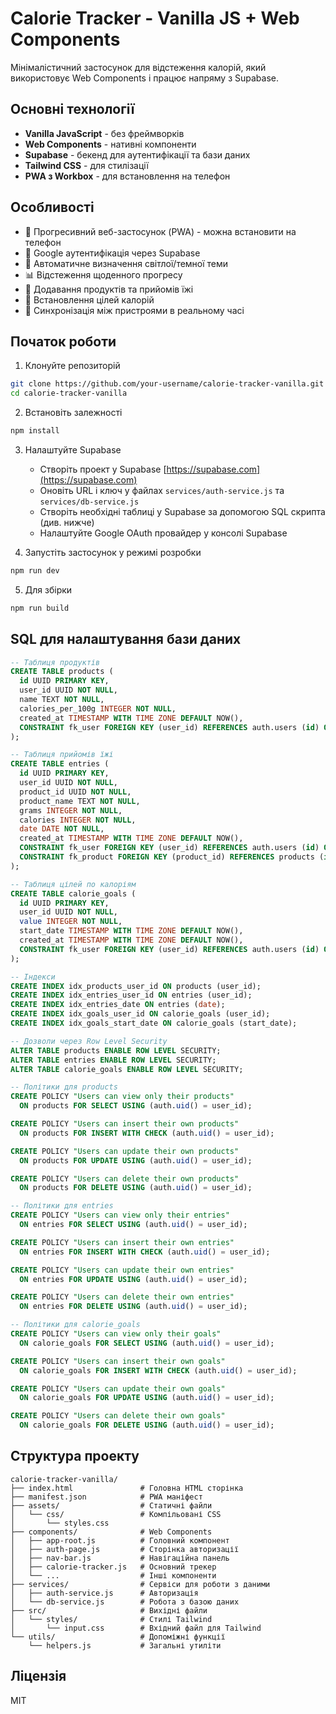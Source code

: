 # Calorie Tracker - Vanilla JS + Web Components

Мінімалістичний застосунок для відстеження калорій, який використовує Web Components і працює напряму з Supabase.

## Основні технології

- **Vanilla JavaScript** - без фреймворків
- **Web Components** - нативні компоненти
- **Supabase** - бекенд для аутентифікації та бази даних
- **Tailwind CSS** - для стилізації
- **PWA з Workbox** - для встановлення на телефон

## Особливості

- 📱 Прогресивний веб-застосунок (PWA) - можна встановити на телефон
- 🔐 Google аутентифікація через Supabase
- 🌙 Автоматичне визначення світлої/темної теми
- 📊 Відстеження щоденного прогресу
- 🥗 Додавання продуктів та прийомів їжі
- 🎯 Встановлення цілей калорій
- 🔄 Синхронізація між пристроями в реальному часі

## Початок роботи

1. Клонуйте репозиторій

```bash
git clone https://github.com/your-username/calorie-tracker-vanilla.git
cd calorie-tracker-vanilla
```

2. Встановіть залежності

```bash
npm install
```

3. Налаштуйте Supabase

   - Створіть проект у Supabase [https://supabase.com](https://supabase.com)
   - Оновіть URL і ключ у файлах `services/auth-service.js` та `services/db-service.js`
   - Створіть необхідні таблиці у Supabase за допомогою SQL скрипта (див. нижче)
   - Налаштуйте Google OAuth провайдер у консолі Supabase

4. Запустіть застосунок у режимі розробки

```bash
npm run dev
```

5. Для збірки

```bash
npm run build
```

## SQL для налаштування бази даних

```sql
-- Таблиця продуктів
CREATE TABLE products (
  id UUID PRIMARY KEY,
  user_id UUID NOT NULL,
  name TEXT NOT NULL,
  calories_per_100g INTEGER NOT NULL,
  created_at TIMESTAMP WITH TIME ZONE DEFAULT NOW(),
  CONSTRAINT fk_user FOREIGN KEY (user_id) REFERENCES auth.users (id) ON DELETE CASCADE
);

-- Таблиця прийомів їжі
CREATE TABLE entries (
  id UUID PRIMARY KEY,
  user_id UUID NOT NULL,
  product_id UUID NOT NULL,
  product_name TEXT NOT NULL,
  grams INTEGER NOT NULL,
  calories INTEGER NOT NULL,
  date DATE NOT NULL,
  created_at TIMESTAMP WITH TIME ZONE DEFAULT NOW(),
  CONSTRAINT fk_user FOREIGN KEY (user_id) REFERENCES auth.users (id) ON DELETE CASCADE,
  CONSTRAINT fk_product FOREIGN KEY (product_id) REFERENCES products (id) ON DELETE CASCADE
);

-- Таблиця цілей по калоріям
CREATE TABLE calorie_goals (
  id UUID PRIMARY KEY,
  user_id UUID NOT NULL,
  value INTEGER NOT NULL,
  start_date TIMESTAMP WITH TIME ZONE DEFAULT NOW(),
  created_at TIMESTAMP WITH TIME ZONE DEFAULT NOW(),
  CONSTRAINT fk_user FOREIGN KEY (user_id) REFERENCES auth.users (id) ON DELETE CASCADE
);

-- Індекси
CREATE INDEX idx_products_user_id ON products (user_id);
CREATE INDEX idx_entries_user_id ON entries (user_id);
CREATE INDEX idx_entries_date ON entries (date);
CREATE INDEX idx_goals_user_id ON calorie_goals (user_id);
CREATE INDEX idx_goals_start_date ON calorie_goals (start_date);

-- Дозволи через Row Level Security
ALTER TABLE products ENABLE ROW LEVEL SECURITY;
ALTER TABLE entries ENABLE ROW LEVEL SECURITY;
ALTER TABLE calorie_goals ENABLE ROW LEVEL SECURITY;

-- Політики для products
CREATE POLICY "Users can view only their products"
  ON products FOR SELECT USING (auth.uid() = user_id);

CREATE POLICY "Users can insert their own products"
  ON products FOR INSERT WITH CHECK (auth.uid() = user_id);

CREATE POLICY "Users can update their own products"
  ON products FOR UPDATE USING (auth.uid() = user_id);

CREATE POLICY "Users can delete their own products"
  ON products FOR DELETE USING (auth.uid() = user_id);

-- Політики для entries
CREATE POLICY "Users can view only their entries"
  ON entries FOR SELECT USING (auth.uid() = user_id);

CREATE POLICY "Users can insert their own entries"
  ON entries FOR INSERT WITH CHECK (auth.uid() = user_id);

CREATE POLICY "Users can update their own entries"
  ON entries FOR UPDATE USING (auth.uid() = user_id);

CREATE POLICY "Users can delete their own entries"
  ON entries FOR DELETE USING (auth.uid() = user_id);

-- Політики для calorie_goals
CREATE POLICY "Users can view only their goals"
  ON calorie_goals FOR SELECT USING (auth.uid() = user_id);

CREATE POLICY "Users can insert their own goals"
  ON calorie_goals FOR INSERT WITH CHECK (auth.uid() = user_id);

CREATE POLICY "Users can update their own goals"
  ON calorie_goals FOR UPDATE USING (auth.uid() = user_id);

CREATE POLICY "Users can delete their own goals"
  ON calorie_goals FOR DELETE USING (auth.uid() = user_id);
```

## Структура проекту

```
calorie-tracker-vanilla/
├── index.html               # Головна HTML сторінка
├── manifest.json            # PWA маніфест
├── assets/                  # Статичні файли
│   └── css/                 # Компільовані CSS
│       └── styles.css
├── components/              # Web Components
│   ├── app-root.js          # Головний компонент
│   ├── auth-page.js         # Сторінка авторизації
│   ├── nav-bar.js           # Навігаційна панель
│   ├── calorie-tracker.js   # Основний трекер
│   └── ...                  # Інші компоненти
├── services/                # Сервіси для роботи з даними
│   ├── auth-service.js      # Авторизація
│   └── db-service.js        # Робота з базою даних
├── src/                     # Вихідні файли
│   └── styles/              # Стилі Tailwind
│       └── input.css        # Вхідний файл для Tailwind
└── utils/                   # Допоміжні функції
    └── helpers.js           # Загальні утиліти
```

## Ліцензія

MIT
